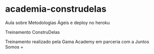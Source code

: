 # academia-construdelas
Aula sobre Metodologias Ágeis e deploy no heroku

Treinamento ConstruDelas

Treinamento realizado pela Gama Academy em parceria com a Juntos Somos +
